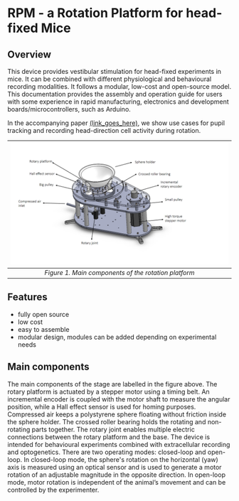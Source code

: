 # RPM - a Rotation Platform for head-fixed Mice
## Overview
This device provides vestibular stimulation for head-fixed experiments in mice. It can be combined with different physiological and behavioural recording modalities. It follows a modular, low-cost and open-source model.
This documentation provides the assembly and operation guide for users with some experience in rapid manufacturing, electronics and development boards/microcontrollers, such as Arduino.

In the accompanying paper [(link_goes_here)](), we show use cases for pupil tracking and recording head-direction cell activity during rotation. 

| ![Figure1](img/full_view_components.png) |
|:--:|
| *Figure 1. Main components of the rotation platform* |
## Features
- fully open source
- low cost
- easy to assemble
- modular design, modules can be added depending on experimental needs

## Main components
The main components of the stage are labelled in the figure above. The rotary platform is actuated by a stepper motor using a timing belt. An incremental encoder is coupled with the motor shaft to measure the angular position, while a Hall effect sensor is used for homing purposes. Compressed air keeps a polystyrene sphere floating without friction inside the sphere holder. The crossed roller bearing holds the rotating and non-rotating parts together. The rotary joint enables multiple electric connections between the rotary platform and the base. The device is intended for behavioural experiments combined with extracellular recording and optogenetics. There are two operating modes: closed-loop and open-loop. In closed-loop mode, the sphere's rotation on the horizontal (yaw) axis is measured using an optical sensor and is used to generate a motor rotation of an adjustable magnitude in the opposite direction. In open-loop mode, motor rotation is independent of the animal’s movement and can be controlled by the experimenter.